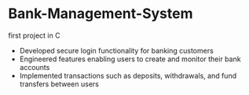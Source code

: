 # Bank-Management-System

first project in C

- Developed secure login functionality for banking customers
- Engineered features enabling users to create and monitor their bank accounts
- Implemented transactions such as deposits, withdrawals, and fund transfers between users
